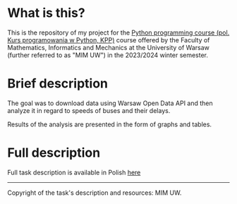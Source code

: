 # What is this?

This is the repository of my project for the [Python programming course (pol. Kurs programowania w Python, KPP)](https://usosweb.mimuw.edu.pl/kontroler.php?_action=katalog2/przedmioty/pokazPrzedmiot&prz_kod=1000-213bPYT) course offered by the Faculty of Mathematics, Informatics and Mechanics at the University of Warsaw (further referred to as "MIM UW") in the 2023/2024 winter semester.

# Brief description
The goal was to download data using Warsaw Open Data API and then analyze it in regard to speeds of buses and their delays.

Results of the analysis are presented in the form of graphs and tables.

# Full description
Full task description is available in Polish [here](./task_desc.png)

---
Copyright of the task's description and resources: MIM UW.